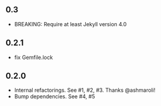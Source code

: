 ## 0.3

- BREAKING: Require at least Jekyll version 4.0

## 0.2.1

- fix Gemfile.lock

## 0.2.0

- Internal refactorings. See #1, #2, #3. Thanks @ashmaroli!
- Bump dependencies. See #4, #5
